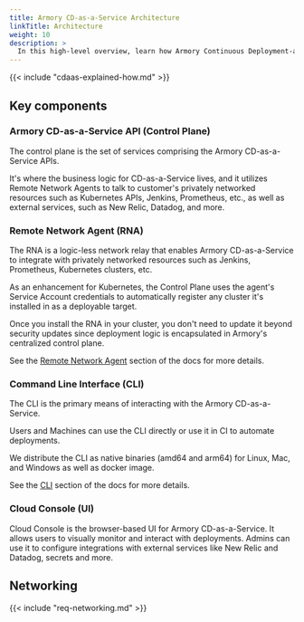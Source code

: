 ```yaml
---
title: Armory CD-as-a-Service Architecture
linkTitle: Architecture
weight: 10
description: >
  In this high-level overview, learn how Armory Continuous Deployment-as-a-Service works and about its key components.
---
```


{{< include "cdaas-explained-how.md" >}}

## Key components

### Armory CD-as-a-Service API (Control Plane)
The control plane is the set of services comprising the Armory CD-as-a-Service APIs.

It's where the business logic for CD-as-a-Service lives, and it utilizes Remote Network Agents to talk to customer's privately networked resources such as Kubernetes APIs, Jenkins, Prometheus, etc., as well as external services, such as New Relic, Datadog, and more.

### Remote Network Agent (RNA)

The RNA is a logic-less network relay that enables Armory CD-as-a-Service to integrate with privately networked resources such as Jenkins, Prometheus, Kubernetes clusters, etc.

As an enhancement for Kubernetes, the Control Plane uses the agent's Service Account credentials to automatically register any cluster it's installed in as a deployable target.

Once you install the RNA in your cluster, you don't need to update it beyond security updates since deployment logic is encapsulated in Armory's centralized control plane.

See the [Remote Network Agent](/remote-network-agent/overview) section of the docs for more details.


### Command Line Interface (CLI)

The CLI is the primary means of interacting with the Armory CD-as-a-Service.

Users and Machines can use the CLI directly or use it in CI to automate deployments.

We distribute the CLI as native binaries (amd64 and arm64) for Linux, Mac, and Windows as well as docker image.

See the [CLI](/cli) section of the docs for more details.

### Cloud Console (UI)

Cloud Console is the browser-based UI for Armory CD-as-a-Service. It allows users to visually monitor and interact with deployments. Admins can use it to configure integrations with external services like New Relic and Datadog, secrets and more. 

## Networking

{{< include "req-networking.md" >}}
